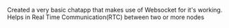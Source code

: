 Created a very basic chatapp that makes use of Websocket for it's working.
Helps in Real Time Communication(RTC) between two or more nodes
